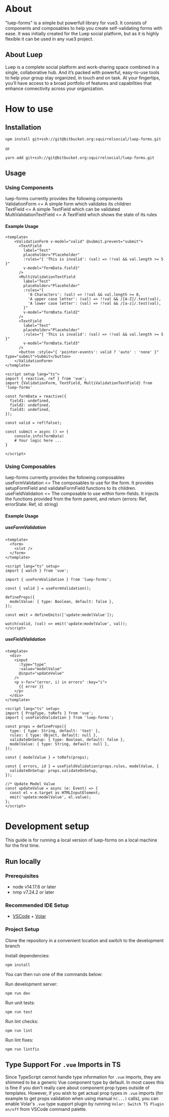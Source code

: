 # About

"luep-forms" is a simple but powerfull library for vue3. It consists of components and composables to help you create self-validating forms with ease. It was initially created for the Luep social platform, but as it is highly flexible it can be used in any vue3 project.

## About Luep

Luep is a complete social platform and work-sharing space combined in a single, collaborative hub. And it’s packed with powerful, easy-to-use tools to help your group stay organized, in touch and on task. At your fingertips, you’ll have access to a broad portfolio of features and capabilities that enhance connectivity across your organization.

# How to use

## Installation

```
npm install git+ssh://git@bitbucket.org:squirrelsocial/luep-forms.git
```

or

```
yarn add git+ssh://git@bitbucket.org:squirrelsocial/luep-forms.git
```

## Usage

### Using Components

luep-forms currently provides the following components<br/>
ValidationForm <= A simple form which validates its children<br/>
TextField <= A simple TextField which can be validated<br/>
MultiValidationTextField <= A TextField which shows the state of its rules<br/>

#### Example Usage

```
<template>
    <ValidationForm v-model="valid" @submit.prevent="submit">
      <TextField
        label="Test"
        placeholder="Placeholder"
        :rules="{ 'This is invalid': (val) => !!val && val.length >= 5 }"
        v-model="formData.field1"
      />
      <MultiValidationTextField
        label="Test"
        placeholder="Placeholder"
        :rules="{
          '8 Characters': (val) => !!val && val.length >= 8,
          'A upper case letter': (val) => !!val && /[A-Z]/.test(val),
          'A lower case letter': (val) => !!val && /[a-z]/.test(val),
        }"
        v-model="formData.field2"
      />
      <TextField
        label="Test"
        placeholder="Placeholder"
        :rules="{ 'This is invalid': (val) => !!val && val.length >= 5 }"
        v-model="formData.field3"
      />
      <button :style="{ 'pointer-events': valid ? 'auto' : 'none' }" type="submit">Submit</button>
    </ValidationForm>
</template>

<script setup lang="ts">
import { reactive, ref } from 'vue';
import {ValidationForm, TextField, MultiValidationTextField} from 'luep-forms'

const formData = reactive({
  field1: undefined,
  field2: undefined,
  field3: undefined,
});

const valid = ref(false);

const submit = async () => {
    console.info(formData)
    # Your logic here ...
}

</script>

```

### Using Composables

luep-forms currently provides the following composables<br/>
useFormValidation <= The composables to use for the form. It provides setupFormField and validateFormField functions to its children.<br/>
useFieldValidation <= The composable to use within form-fields. It injects the functions provided from the form parent, and return {errors: Ref, errorState: Ref, id: string}

#### Example Usage

##### useFormValidation

```
<template>
  <form>
    <slot />
  </form>
</template>

<script lang="ts" setup>
import { watch } from 'vue';

import { useFormValidation } from 'luep-forms';

const { valid } = useFormValidation();

defineProps({
  modelValue: { type: Boolean, default: false },
});

const emit = defineEmits(['update:modelValue']);

watch(valid, (val) => emit('update:modelValue', val));
</script>
```

##### useFieldValidation

```
<template>
  <div>
    <input
      :type="type"
      :value="modelValue"
      @input="updateValue"
    />
    <p v-for="(error, i) in errors" :key="i">
      {{ error }}
    </p>
  </div>
</template>

<script lang="ts" setup>
import { PropType, toRefs } from 'vue';
import { useFieldValidation } from 'luep-forms';

const props = defineProps({
  type: { type: String, default: 'text' },
  rules: { type: Object, default: null },
  validateOnSetup: { type: Boolean, default: false },
  modelValue: { type: String, default: null },
});

const { modelValue } = toRefs(props);

const { errors, id } = useFieldValidation(props.rules, modelValue, {
  validateOnSetup: props.validateOnSetup,
});

//* Update Model Value
const updateValue = async (e: Event) => {
  const el = e.target as HTMLInputElement;
  emit('update:modelValue', el.value);
};
</script>
```

# Development setup

This guide is for running a local version of luep-forms on a local machine for the first time.

## Run locally

### Prerequisites

- node v14.17.6 or later
- nmp v7.24.2 or later

### Recommended IDE Setup

- [VSCode](https://code.visualstudio.com/) + [Volar](https://marketplace.visualstudio.com/items?itemName=johnsoncodehk.volar)

### Project Setup

Clone the repository in a convenient location and switch to the development branch

Install dependencies:

```
npm install
```

You can then run one of the commands below:

Run development server:

```
npm run dev
```

Run unit tests:

```
npm run test
```

Run lint checks:

```
npm run lint
```

Run lint fixes:

```
npm run lintfix
```

## Type Support For `.vue` Imports in TS

Since TypeScript cannot handle type information for `.vue` imports, they are shimmed to be a generic Vue component type by default. In most cases this is fine if you don't really care about component prop types outside of templates. However, if you wish to get actual prop types in `.vue` imports (for example to get props validation when using manual `h(...)` calls), you can enable Volar's `.vue` type support plugin by running `Volar: Switch TS Plugin on/off` from VSCode command palette.
